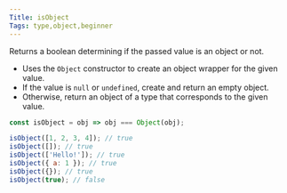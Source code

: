 ```yaml
---
Title: isObject
Tags: type,object,beginner
---
```


Returns a boolean determining if the passed value is an object or not.

- Uses the  `Object` constructor to create an object wrapper for the given value.
- If the value is `null` or `undefined`, create and return an empty object.
- Οtherwise, return an object of a type that corresponds to the given value.

```js
const isObject = obj => obj === Object(obj);
```

```js
isObject([1, 2, 3, 4]); // true
isObject([]); // true
isObject(['Hello!']); // true
isObject({ a: 1 }); // true
isObject({}); // true
isObject(true); // false
```
